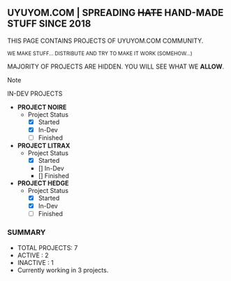 ## UYUYOM.COM | SPREADING ~~HATE~~ HAND-MADE STUFF SINCE 2018

THIS PAGE CONTAINS PROJECTS OF UYUYOM.COM COMMUNITY.

<sup>WE MAKE STUFF... DISTRIBUTE AND TRY TO MAKE IT WORK (SOMEHOW...)</sup>

MAJORITY OF PROJECTS ARE HIDDEN. YOU WILL SEE WHAT WE **ALLOW**.

> [!NOTE]
> IN-DEV PROJECTS
- **PROJECT NOIRE**
  - Project Status
    - [x] Started
    - [x] In-Dev
    - [ ] Finished
- **PROJECT LITRAX**
  - Project Status
      - [x] Started
      - [] In-Dev
      - [] Finished
- **PROJECT HEDGE**
  - Project Status
    - [X] Started
    - [x] In-Dev
    - [ ] Finished
### SUMMARY
- TOTAL PROJECTS: 7
- ACTIVE : 2
- INACTIVE : 1
- Currently working in 3 projects.
